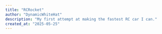 ```yaml
---
title: "RCRocket"
author: "DynamicWhiteHat"
description: "My first attempt at making the fastest RC car I can."
created_at: "2025-05-25"
---
```


